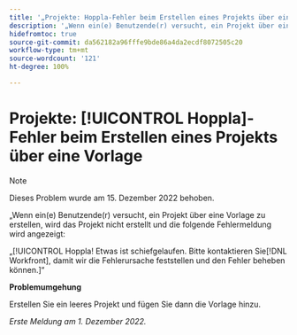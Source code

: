 ```yaml
---
title: '„Projekte: Hoppla-Fehler beim Erstellen eines Projekts über eine Vorlage“'
description: '„Wenn ein(e) Benutzende(r) versucht, ein Projekt über eine Vorlage zu erstellen, wird das Projekt nicht erstellt und die folgende Fehlermeldung wird angezeigt: Hoppla! Etwas ist schiefgelaufen. Bitte kontaktieren Sie Workfront, damit wir die Fehlerursache feststellen und den Fehler beheben können.“'
hidefromtoc: true
source-git-commit: da562182a96fffe9bde86a4da2ecdf8072505c20
workflow-type: tm+mt
source-wordcount: '121'
ht-degree: 100%

---
```



# Projekte: [!UICONTROL Hoppla]-Fehler beim Erstellen eines Projekts über eine Vorlage

>[!NOTE]
>
>Dieses Problem wurde am 15. Dezember 2022 behoben.

„Wenn ein(e) Benutzende(r) versucht, ein Projekt über eine Vorlage zu erstellen, wird das Projekt nicht erstellt und die folgende Fehlermeldung wird angezeigt:

„[!UICONTROL Hoppla! Etwas ist schiefgelaufen. Bitte kontaktieren Sie[!DNL Workfront], damit wir die Fehlerursache feststellen und den Fehler beheben können.]“

**Problemumgehung**

Erstellen Sie ein leeres Projekt und fügen Sie dann die Vorlage hinzu.

_Erste Meldung am 1. Dezember 2022._

